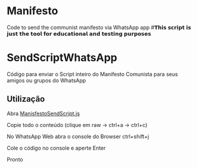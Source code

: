 # Manifesto
Code to send the communist manifesto via WhatsApp app
#𝗧𝗵𝗶𝘀 𝘀𝗰𝗿𝗶𝗽𝘁 𝗶𝘀 𝗷𝘂𝘀𝘁 𝘁𝗵𝗲 𝘁𝗼𝗼𝗹 𝗳𝗼𝗿 𝗲𝗱𝘂𝗰𝗮𝘁𝗶𝗼𝗻𝗮𝗹 𝗮𝗻𝗱 𝘁𝗲𝘀𝘁𝗶𝗻𝗴 𝗽𝘂𝗿𝗽𝗼𝘀𝗲𝘀

# SendScriptWhatsApp

Código para enviar o Script inteiro do Manifesto Comunista para seus amigos ou grupos do WhatsApp

## Utilização

Abra [ManisfestoSendScript.js](https://github.com/Reconvexo/Manifesto/blob/main/ManifestoSendScript.js)

Copie todo o conteúdo (clique em raw -> ctrl+a -> ctrl+c)

No WhatsApp Web abra o console do Browser ctrl+shift+j

Cole o código no console e aperte Enter

Pronto
